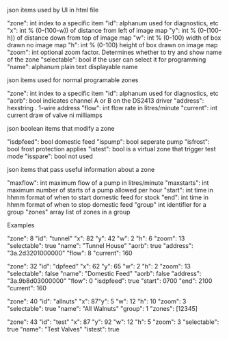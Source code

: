 
json items used by UI in html file

"zone":             int        index to a specific item
"id":               alphanum   used for diagnostics, etc
"x":                int        % (0-(100-w)) of distance from left of image map
"y":                int        % (0-(100-h)) of distance down from top of image map
"w":                int        % (0-100) width of box drawn no image map
"h":                int        % (0-100) height of box drawn on image map
"zoom":             int        optional zoom factor. Determines whether to try and show name of the zone
"selectable":       bool       if the user can select it for programming
"name":             alphanum   plain text displayable name


json items used for normal programable zones

"zone":             int        index to a specific item
"id":               alphanum   used for diagnostics, etc
"aorb":             bool       indicates channel A or B on the DS2413 driver
"address":          hexstring  <family>.<serialnumber> 1-wire address
"flow":             int        flow rate in litres/minute
"current":          int        current draw of valve ni milliamps


json boolean items that modify a zone

"isdpfeed":         bool       domestic feed
"ispump":           bool       seperate pump
"isfrost":          bool       frost protection applies
"istest":           bool       is a virtual zone that trigger test mode
"isspare":          bool       not used


json items that pass useful information about a zone

"maxflow":          int        maximum flow of a pump in litres/minute
"maxstarts":        int        maximum number of starts of a pump allowed per hour
"start":            int        time in hhmm format of when to start domestic feed for stock
"end":              int        time in hhmm format of when to stop domestic feed
"group"             int        identifier for a group
"zones"             array      list of zones in a group



Examples

"zone":  8
"id": "tunnel"
"x": 82
"y": 42
"w":  2
"h":  6
"zoom": 13
"selectable": true
"name": "Tunnel House"
"aorb": true
"address": "3a.2d3201000000"
"flow": 8
"current": 160



"zone": 32
"id": "dpfeed"
"x": 62
"y": 65
"w":  2
"h":  2
"zoom": 13
"selectable": false
"name": "Domestic Feed"
"aorb": false
"address": "3a.9b8d03000000"
"flow": 0
"isdpfeed": true
"start": 0700
"end": 2100
"current": 160


"zone": 40
"id": "allnuts"
"x": 87"y": 5
"w": 12
"h": 10
"zoom": 3
"selectable": true
"name": "All Walnuts"
"group": 1
"zones": [12345]



"zone": 43
"id": "test"
"x": 87
"y": 92
"w": 12
"h":  5
"zoom": 3
"selectable": true
"name": "Test Valves"
"istest": true




